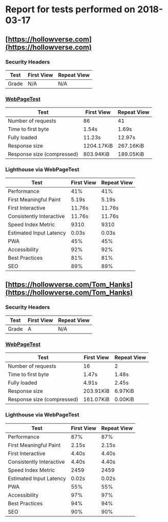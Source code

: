 # Report for tests performed on 2018-03-17

## [https://hollowverse.com](https://hollowverse.com)

### Security Headers

| Test  | First View | Repeat View |
| ----- | ---------- | ----------- |
| Grade | N/A        | N/A         |

### [WebPageTest](http://www.webpagetest.org/results.php?test=180317_AM_aad7408191e9a3fcbc6a73b364d8dbc0)

| Test                       | First View | Repeat View |
| -------------------------- | ---------- | ----------- |
| Number of requests         | 86         | 41          |
| Time to first byte         | 1.54s      | 1.69s       |
| Fully loaded               | 11.23s     | 12.97s      |
| Response size              | 1204.17KiB | 267.16KiB   |
| Response size (compressed) | 803.94KiB  | 189.05KiB   |

### Lighthouse via WebPageTest

| Test                     | First View | Repeat View |
| ------------------------ | ---------- | ----------- |
| Performance              | 41%        | 41%         |
| First Meaningful Paint   | 5.19s      | 5.19s       |
| First Interactive        | 11.76s     | 11.76s      |
| Consistently Interactive | 11.76s     | 11.76s      |
| Speed Index Metric       | 9310       | 9310        |
| Estimated Input Latency  | 0.03s      | 0.03s       |
| PWA                      | 45%        | 45%         |
| Accessibility            | 92%        | 92%         |
| Best Practices           | 81%        | 81%         |
| SEO                      | 89%        | 89%         |

## [https://hollowverse.com/Tom_Hanks](https://hollowverse.com/Tom_Hanks)

### Security Headers

| Test  | First View | Repeat View |
| ----- | ---------- | ----------- |
| Grade | A          | N/A         |

### [WebPageTest](http://www.webpagetest.org/results.php?test=180317_MS_708ead84ce6c1290ee7e8b177cb57dd1)

| Test                       | First View | Repeat View |
| -------------------------- | ---------- | ----------- |
| Number of requests         | 16         | 2           |
| Time to first byte         | 1.47s      | 1.48s       |
| Fully loaded               | 4.91s      | 2.45s       |
| Response size              | 203.91KiB  | 6.97KiB     |
| Response size (compressed) | 161.07KiB  | 0.00KiB     |

### Lighthouse via WebPageTest

| Test                     | First View | Repeat View |
| ------------------------ | ---------- | ----------- |
| Performance              | 87%        | 87%         |
| First Meaningful Paint   | 2.15s      | 2.15s       |
| First Interactive        | 4.40s      | 4.40s       |
| Consistently Interactive | 4.40s      | 4.40s       |
| Speed Index Metric       | 2459       | 2459        |
| Estimated Input Latency  | 0.02s      | 0.02s       |
| PWA                      | 55%        | 55%         |
| Accessibility            | 97%        | 97%         |
| Best Practices           | 94%        | 94%         |
| SEO                      | 90%        | 90%         |
